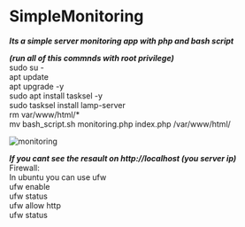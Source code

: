 # SimpleMonitoring
***Its a simple server monitoring app with php and bash script***



***(run all of this commnds with root privilege)*** <br />
sudo su - <br />
apt update <br />
apt upgrade -y <br />
sudo apt install tasksel -y <br />
sudo tasksel install lamp-server <br />
rm var/www/html/* <br />
mv bash_script.sh monitoring.php index.php /var/www/html/ <br />

![monitoring](https://user-images.githubusercontent.com/20085529/163727358-adae0daf-89c4-4bd2-ae69-d0be2520f04d.jpg)


***If you cant see the resault on http://localhost (you server ip)*** <br />
Firewall: <br />
In ubuntu you can use ufw <br />
ufw enable <br />
ufw status <br />
ufw allow http <br />
ufw status <br />

